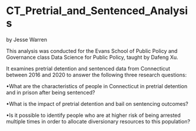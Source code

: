 # CT_Pretrial_and_Sentenced_Analysis
by Jesse Warren

This analysis was conducted for the Evans School of Public Policy and Governance class Data Science for Public Policy, taught by Dafeng Xu.

It examines pretrial detention and sentenced data from Connecticut between 2016 and 2020 to answer the following three research questions:

•What are the characteristics of people in Connecticut in pretrial detention and in prison after being sentenced?

•What is the impact of pretrial detention and bail on sentencing outcomes?

•Is it possible to identify people who are at higher risk of being arrested multiple times in order to allocate diversionary resources to this population?
